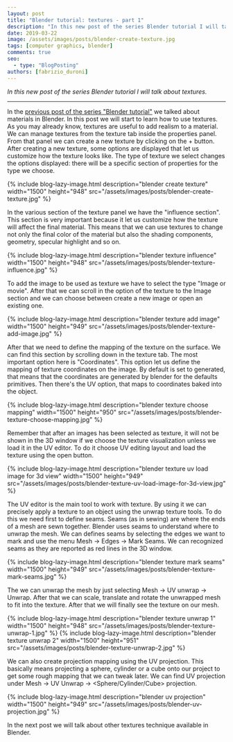 ```yaml
---
layout: post
title: "Blender tutorial: textures - part 1"
description: "In this new post of the series Blender tutorial I will talk about textures."
date: 2019-03-22
image: /assets/images/posts/blender-create-texture.jpg
tags: [computer graphics, blender]
comments: true
seo:
  - type: "BlogPosting"
authors: [fabrizio_duroni] 
---
```


*In this new post of the series Blender tutorial I will talk about textures.*

---

In the [previous post of the series "Blender tutorial"](/2019/03/21/blender-tutorial-7-materials.html) we talked about materials in Blender. In this post we will start to learn how to use textures.  
As you may already know, textures are useful to add realism to a material. We can manage textures from the texture 
tab inside the properties panel. From that panel we can create a new texture by clicking on the + button. After 
creating a new texture, some options are displayed that let us customize how the texture looks like. The type of 
texture we select changes the options displayed: there will be a specific section of properties for the type we 
choose.

{% include blog-lazy-image.html description="blender create texture" width="1500" height="948" src="/assets/images/posts/blender-create-texture.jpg" %}
  
In the various section of the texture panel we have the "influence section". This section is very important because 
it let us customize how the texture will affect the final material. This means that we can use textures to change not
 only the final color of the material but also the shading components, geometry, specular highlight and so on.

{% include blog-lazy-image.html description="blender texture influence" width="1500" height="948" src="/assets/images/posts/blender-texture-influence.jpg" %}

To add the image to be used as texture we have to select the type "Image or movie". After that we can scroll in the 
option of the texture to the Image section and we can choose between create a new image or open an existing one. 

{% include blog-lazy-image.html description="blender texture add image" width="1500" height="949" src="/assets/images/posts/blender-texture-add-image.jpg" %}

After that we need to define the mapping of the texture on the surface. We can find this section by scrolling down in
 the texture tab. The most important option here is "Coordinates". This option let us define the mapping of texture coordinates on the image. By default is set to generated, that means that the coordinates are generated by blender for the defaults primitives. Then there's the UV option, that maps to coordinates baked into the object.

{% include blog-lazy-image.html description="blender texture choose mapping" width="1500" height="950" src="/assets/images/posts/blender-texture-choose-mapping.jpg" %}

Remember that after an images has been selected as texture, it will not be shown in the 3D window if we choose the texture visualization unless we load it in the UV editor. To do it choose UV editing layout and load the texture using the open button.

{% include blog-lazy-image.html description="blender texture uv load image for 3d view" width="1500" height="949" src="/assets/images/posts/blender-texture-uv-load-image-for-3d-view.jpg" %}

The UV editor is the main tool to work with texture. By using it we can precisely apply a texture to an object using the unwrap texture tools. To do this we need first to define seams. Seams (as in sewing) are where the ends of a mesh are sewn together. Blender uses seams to understand where to unwrap the mesh. We can defines seams by selecting the edges we want to mark and use the menu Mesh -> Edges -> Mark Seams. We can recognized seams as they are reported as red lines in the 3D window.

{% include blog-lazy-image.html description="blender texture mark seams" width="1500" height="949" src="/assets/images/posts/blender-texture-mark-seams.jpg" %}

The we can unwrap the mesh by just selecting Mesh -> UV unwrap -> Unwrap. After that we can scale, translate and rotate the unwrapped mesh to fit into the texture. After that we will finally see the texture on our mesh.

{% include blog-lazy-image.html description="blender texture unwrap 1" width="1500" height="948" src="/assets/images/posts/blender-texture-unwrap-1.jpg" %}
{% include blog-lazy-image.html description="blender texture unwrap 2"  width="1500" height="951" src="/assets/images/posts/blender-texture-unwrap-2.jpg" %}

We can also create projection mapping using the UV projection. This basically means projecting a sphere, cylinder or 
a cube onto our project to get some rough mapping that we can tweak later. We can find UV projection under Mesh -> UV
 Unwrap -> <Sphere/Cylinder/Cube> projection.

{% include blog-lazy-image.html description="blender uv projection" width="1500" height="949" src="/assets/images/posts/blender-uv-projection.jpg" %}

In the next post we will talk about other textures technique available in Blender.
